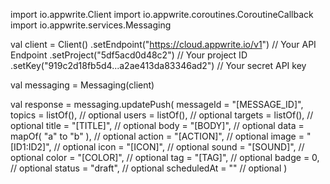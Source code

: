 import io.appwrite.Client
import io.appwrite.coroutines.CoroutineCallback
import io.appwrite.services.Messaging

val client = Client()
    .setEndpoint("https://cloud.appwrite.io/v1") // Your API Endpoint
    .setProject("5df5acd0d48c2") // Your project ID
    .setKey("919c2d18fb5d4...a2ae413da83346ad2") // Your secret API key

val messaging = Messaging(client)

val response = messaging.updatePush(
    messageId = "[MESSAGE_ID]",
    topics = listOf(), // optional
    users = listOf(), // optional
    targets = listOf(), // optional
    title = "[TITLE]", // optional
    body = "[BODY]", // optional
    data = mapOf( "a" to "b" ), // optional
    action = "[ACTION]", // optional
    image = "[ID1:ID2]", // optional
    icon = "[ICON]", // optional
    sound = "[SOUND]", // optional
    color = "[COLOR]", // optional
    tag = "[TAG]", // optional
    badge = 0, // optional
    status = "draft", // optional
    scheduledAt = "" // optional
)
